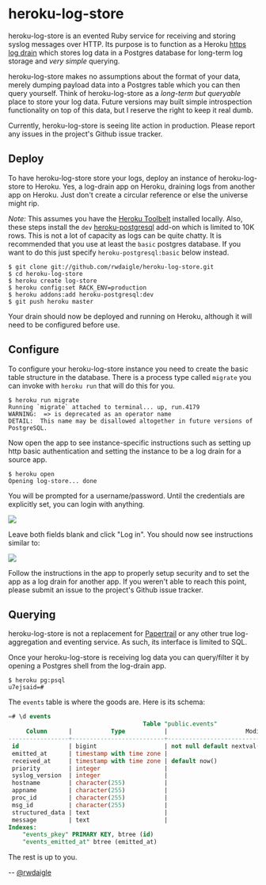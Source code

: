 # heroku-log-store

heroku-log-store is an evented Ruby service for receiving and storing syslog messages over HTTP. Its purpose is
to function as a Heroku [https log drain](https://devcenter.heroku.com/articles/labs-https-drains) which stores log data
in a Postgres database for long-term log storage and *very simple* querying.

heroku-log-store makes no assumptions about the format of your data, merely dumping payload data into a Postgres table
which you can then query yourself. Think of heroku-log-store as a *long-term but queryable* place to store your log data.
Future versions may built simple introspection functionality on top of this data, but I reserve the right to keep it real
dumb.

Currently, heroku-log-store is seeing lite action in production. Please report any issues in the project's
Github issue tracker.

## Deploy

To have heroku-log-store store your logs, deploy an instance of heroku-log-store to Heroku. Yes, a log-drain app on Heroku, draining logs from another app on Heroku. Just don't create a circular reference or else the universe might rip.

*Note:* This assumes you have the [Heroku Toolbelt](https://toolbelt.heroku.com/) installed locally.
Also, these steps install the `dev` [heroku-postgresql](https://addons.heroku.com/heroku-postgresql) add-on which
is limited to 10K rows. This is not a lot of capacity as logs can be quite chatty. It is recommended that you use at least
the `basic` postgres database. If you want to do this just specify `heroku-postgresql:basic` below instead.

```term
$ git clone git://github.com/rwdaigle/heroku-log-store.git
$ cd heroku-log-store
$ heroku create log-store
$ heroku config:set RACK_ENV=production
$ heroku addons:add heroku-postgresql:dev
$ git push heroku master
```
Your drain should now be deployed and running on Heroku, although it will need to be configured before use.

## Configure

To configure your heroku-log-store instance you need to create the basic table structure in the database.
There is a process type called `migrate` you can invoke with `heroku run` that will do this for you.

```term
$ heroku run migrate
Running `migrate` attached to terminal... up, run.4179
WARNING:  => is deprecated as an operator name
DETAIL:  This name may be disallowed altogether in future versions of PostgreSQL.
```

Now open the app to see instance-specific instructions such as setting up http basic authentication and
setting the instance to be a log drain for a source app.

```term
$ heroku open
Opening log-store... done
```

You will be prompted for a username/password. Until the credentials are explicitly set, you can login
with anything.

![](http://f.cl.ly/items/2I3T1V271C3m2H39171F/Image%202012-12-14%20at%207.28.36%20PM.png)

Leave both fields blank and click "Log in". You should now see instructions similar to:

![](http://f.cl.ly/items/3Q3V2m0Z1S1R032d2F1N/Image%202012-12-14%20at%208.17.24%20PM.png)

Follow the instructions in the app to properly setup security and to set the app as a log drain
for another app. If you weren't able to reach this point, please submit an issue to the project's
Github issue tracker.

## Querying

heroku-log-store is not a replacement for [Papertrail](https://addons.heroku.com/papertrail) or
any other true log-aggregation and eventing service. As such, its interface is limited to SQL.

Once your heroku-log-store is receiving log data you can query/filter it by opening a Postgres shell from
the log-drain app.

```term
$ heroku pg:psql
u7ejsaid=#
```

The `events` table is where the goods are. Here is its schema:

```sql
=# \d events
                                      Table "public.events"
     Column      |           Type           |                      Modifiers                      
-----------------+--------------------------+-----------------------------------------------------
 id              | bigint                   | not null default nextval('events_id_seq'::regclass)
 emitted_at      | timestamp with time zone | 
 received_at     | timestamp with time zone | default now()
 priority        | integer                  | 
 syslog_version  | integer                  | 
 hostname        | character(255)           | 
 appname         | character(255)           | 
 proc_id         | character(255)           | 
 msg_id          | character(255)           | 
 structured_data | text                     | 
 message         | text                     | 
Indexes:
    "events_pkey" PRIMARY KEY, btree (id)
    "events_emitted_at" btree (emitted_at)
```

The rest is up to you.

-- [@rwdaigle](https://twitter.com/rwdaigle)